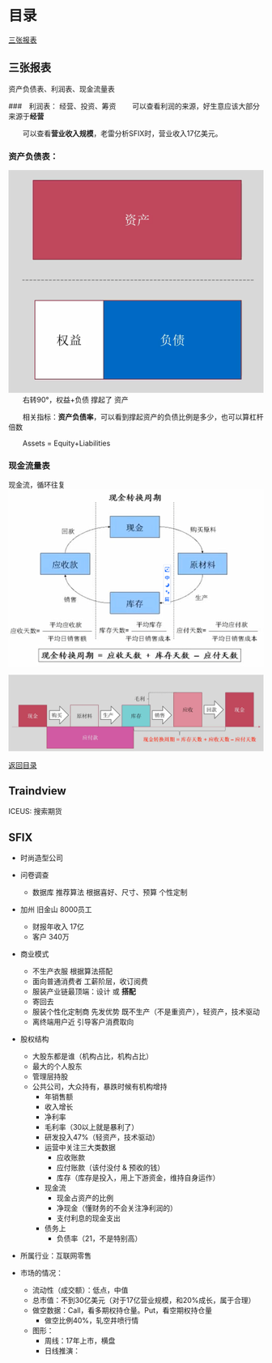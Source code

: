 # 目录
[三张报表](#三张报表)

## 三张报表

资产负债表、利润表、现金流量表

###　利润表：
经营、投资、筹资
&emsp;&emsp;可以查看利润的来源，好生意应该大部分来源于**经营**

&emsp;&emsp;可以查看**营业收入规模**，老雷分析SFIX时，营业收入17亿美元。

### 资产负债表：
![](2020-10-22-06-46-13.png)
&emsp;&emsp;右转90°，权益+负债 撑起了 资产

&emsp;&emsp;相关指标：**资产负债率**，可以看到撑起资产的负债比例是多少，也可以算杠杆倍数

&emsp;&emsp;Assets = Equity+Liabilities

### 现金流量表
现金流，循环往复
![](2020-10-22-06-50-58.png)

![](2020-10-22-06-51-25.png)

[返回目录](#目录)

## Traindview

ICEUS: 搜索期货

## SFIX

* 时尚造型公司

* 问卷调查
  * 数据库 推荐算法 根据喜好、尺寸、预算 个性定制
* 加州 旧金山 8000员工 
  * 财报年收入 17亿 
  * 客户 340万
* 商业模式
  * 不生产衣服 根据算法搭配
  * 面向普通消费者 工薪阶层，收订阅费
  * 服装产业链最顶端：设计 或 **搭配**
  * 寄回去 
  * 服装个性化定制商 先发优势 既不生产（不是重资产），轻资产，技术驱动
  * 离终端用户近 引导客户消费取向
* 股权结构
  * 大股东都是谁（机构占比，机构占比）
  * 最大的个人股东
  * 管理层持股
  * 公共公司，大众持有，暴跌时候有机构增持
    * 年销售额
    * 收入增长 
    * 净利率 
    * 毛利率（30以上就是暴利了）
    * 研发投入47%（轻资产，技术驱动）
    * 运营中关注三大类数据
      * 应收账款
      * 应付账款（该付没付 & 预收的钱）
      * 库存（库存是投入，用上下游资金，维持自身运作）
    * 现金流
      * 现金占资产的比例
      * 净现金（懂财务的不会关注净利润的）
      * 支付利息的现金支出
    * 债务上
      * 负债率（21，不是特别高）
* 所属行业：互联网零售
* 市场的情况：
  * 流动性（成交额）：低点，中值
  * 总市值：不到30亿美元（对于17亿营业规模，和20%成长，属于合理）
  * 做空数据：Call，看多期权持仓量。Put，看空期权持仓量
    * 做空比例40%，轧空井喷行情
  * 图形：
    * 周线：17年上市，横盘
    * 日线推演：